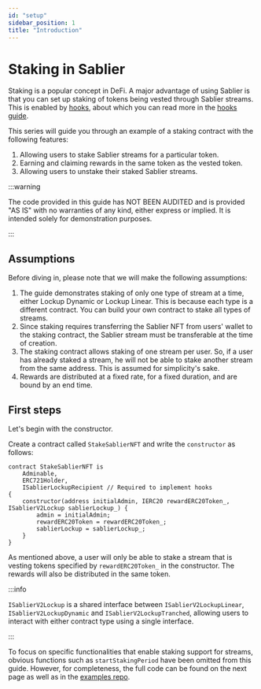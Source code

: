 ```yaml
---
id: "setup"
sidebar_position: 1
title: "Introduction"
---
```


# Staking in Sablier

Staking is a popular concept in DeFi. A major advantage of using Sablier is that you can set up staking of tokens being
vested through Sablier streams. This is enabled by [hooks](/concepts/lockup/hooks), about which you can read more in the
[hooks guide](/guides/lockup/examples/hooks).

This series will guide you through an example of a staking contract with the following features:

1. Allowing users to stake Sablier streams for a particular token.
2. Earning and claiming rewards in the same token as the vested token.
3. Allowing users to unstake their staked Sablier streams.

:::warning

The code provided in this guide has NOT BEEN AUDITED and is provided "AS IS" with no warranties of any kind, either
express or implied. It is intended solely for demonstration purposes.

:::

## Assumptions

Before diving in, please note that we will make the following assumptions:

1. The guide demonstrates staking of only one type of stream at a time, either Lockup Dynamic or Lockup Linear. This is
   because each type is a different contract. You can build your own contract to stake all types of streams.
1. Since staking requires transferring the Sablier NFT from users' wallet to the staking contract, the Sablier stream
   must be transferable at the time of creation.
1. The staking contract allows staking of one stream per user. So, if a user has already staked a stream, he will not be
   able to stake another stream from the same address. This is assumed for simplicity's sake.
1. Rewards are distributed at a fixed rate, for a fixed duration, and are bound by an end time.

## First steps

Let's begin with the constructor.

Create a contract called `StakeSablierNFT` and write the `constructor` as follows:

```solidity
contract StakeSablierNFT is
    Adminable,
    ERC721Holder,
    ISablierLockupRecipient // Required to implement hooks
{
    constructor(address initialAdmin, IERC20 rewardERC20Token_, ISablierV2Lockup sablierLockup_) {
        admin = initialAdmin;
        rewardERC20Token = rewardERC20Token_;
        sablierLockup = sablierLockup_;
    }
}
```

As mentioned above, a user will only be able to stake a stream that is vesting tokens specified by `rewardERC20Token_`
in the constructor. The rewards will also be distributed in the same token.

:::info

`ISablierV2Lockup` is a shared interface between `ISablierV2LockupLinear`, `ISablierV2LockupDynamic` and
`ISablierV2LockupTranched`, allowing users to interact with either contract type using a single interface.

:::

To focus on specific functionalities that enable staking support for streams, obvious functions such as
`startStakingPeriod` have been omitted from this guide. However, for completeness, the full code can be found on the
next page as well as in the
[examples repo](https://github.com/sablier-labs/examples/blob/main/v2/core/StakeSablierNFT.sol).
